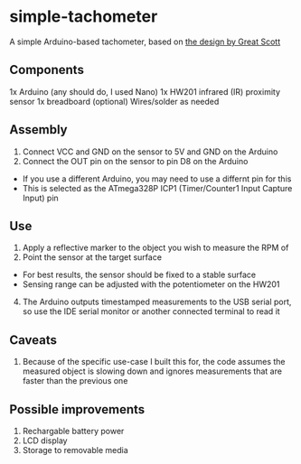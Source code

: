 # simple-tachometer
A simple Arduino-based tachometer, based on [the design by Great Scott](https://www.instructables.com/DIY-Tachometer-RPM-Meter/)

## Components
1x Arduino (any should do, I used Nano)
1x HW201 infrared (IR) proximity sensor
1x breadboard (optional)
Wires/solder as needed

## Assembly
1. Connect VCC and GND on the sensor to 5V and GND on the Arduino
2. Connect the OUT pin on the sensor to pin D8 on the Arduino
  -  If you use a different Arduino, you may need to use a differnt pin for this
  -  This is selected as the ATmega328P ICP1 (Timer/Counter1 Input Capture Input) pin

## Use
1. Apply a reflective marker to the object you wish to measure the RPM of
2. Point the sensor at the target surface
  - For best results, the sensor should be fixed to a stable surface
  - Sensing range can be adjusted with the potentiometer on the HW201
4. The Arduino outputs timestamped measurements to the USB serial port, so use the IDE serial monitor or another connected terminal to read it

## Caveats
1. Because of the specific use-case I built this for, the code assumes the measured object is slowing down and ignores measurements that are faster than the previous one

## Possible improvements
1. Rechargable battery power
2. LCD display
3. Storage to removable media
